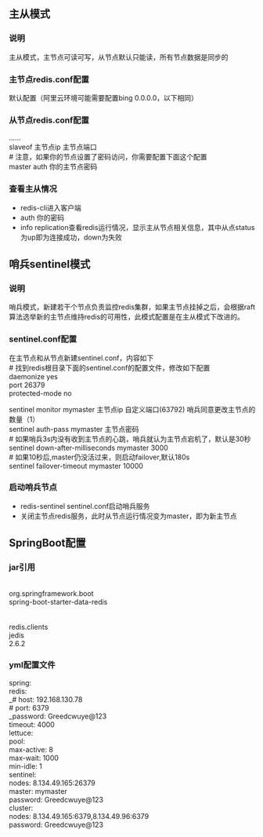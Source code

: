 <a name="ozyiP"></a>
## 主从模式
<a name="zkSxv"></a>
### 说明
主从模式，主节点可读可写，从节点默认只能读，所有节点数据是同步的
<a name="gP2To"></a>
### 主节点redis.conf配置
默认配置（阿里云环境可能需要配置bing 0.0.0.0，以下相同）
<a name="Nge0U"></a>
### 从节点redis.conf配置
......<br />slaveof 主节点ip 主节点端口<br /># 注意，如果你的节点设置了密码访问，你需要配置下面这个配置<br />master auth  你的主节点密码
<a name="vpT6t"></a>
### 查看主从情况

- redis-cli进入客户端
- auth 你的密码
- info replication查看redis运行情况，显示主从节点相关信息，其中从点status为up即为连接成功，down为失败
<a name="fdCsp"></a>
### 
<a name="F6DY7"></a>
## 哨兵sentinel模式
<a name="OiGK9"></a>
### 说明
哨兵模式，新建若干个节点负责监控redis集群，如果主节点挂掉之后，会根据raft算法选举新的主节点维持redis的可用性，此模式配置是在主从模式下改进的。
<a name="jMaEx"></a>
### sentinel.conf配置
在主节点和从节点新建sentinel.conf，内容如下<br /># 找到redis根目录下面的sentinel.conf的配置文件，修改如下配置<br />daemonize yes <br />port 26379<br />protected-mode no 

sentinel monitor mymaster 主节点ip 自定义端口(63792) 哨兵同意更改主节点的数量（1）<br />sentinel auth-pass mymaster 主节点密码<br /># 如果哨兵3s内没有收到主节点的心跳，哨兵就认为主节点宕机了，默认是30秒<br />sentinel down-after-milliseconds mymaster 3000<br /># 如果10秒后,master仍没活过来，则启动failover,默认180s<br />sentinel failover-timeout mymaster 10000

<a name="q301S"></a>
### 启动哨兵节点

- redis-sentinel sentinel.conf启动哨兵服务
- 关闭主节点redis服务，此时从节点运行情况变为master，即为新主节点


<a name="geY8l"></a>
## SpringBoot配置
<a name="w7M43"></a>
### jar引用
<dependency><br />    <groupId>org.springframework.boot</groupId><br />    <artifactId>spring-boot-starter-data-redis</artifactId><br /></dependency><br /><dependency><br />    <groupId>redis.clients</groupId><br />    <artifactId>jedis</artifactId><br />    <version>2.6.2</version><br /></dependency>
<a name="Biw1M"></a>
### yml配置文件
  spring: <br />redis:<br />  _#    host: 192.168.130.78<br />  #    port: 6379<br />  _password: Greedcwuye@123<br />  timeout: 4000<br />  lettuce:<br />    pool:<br />      max-active: 8<br />      max-wait: 1000<br />      min-idle: 1<br />  sentinel:<br />    nodes: 8.134.49.165:26379<br />    master: mymaster<br />    password: Greedcwuye@123<br />  cluster:<br />    nodes: 8.134.49.165:6379,8.134.49.96:6379<br />    password: Greedcwuye@123

